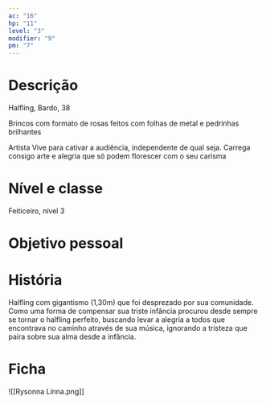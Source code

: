 ```yaml
---
ac: "16"
hp: "11"
level: "3"
modifier: "9"
pm: "7"
---
```

# Descrição
Halfling, Bardo, 38

Brincos com formato de rosas feitos com folhas de metal e pedrinhas brilhantes 

Artista
Vive para cativar a audiência, independente de qual seja. Carrega consigo arte e alegria que só podem florescer com o seu carisma
# Nível e classe
Feiticeiro, nível 3

# Objetivo pessoal

# História
Halfling com gigantismo (1,30m) que foi desprezado por sua comunidade. Como uma forma de compensar sua triste infância procurou desde sempre se tornar o halfling perfeito, buscando levar a alegria a todos que encontrava no caminho através de sua música, ignorando a tristeza que paira sobre sua alma desde a infância.

# Ficha
![[Rysonna Linna.png]]